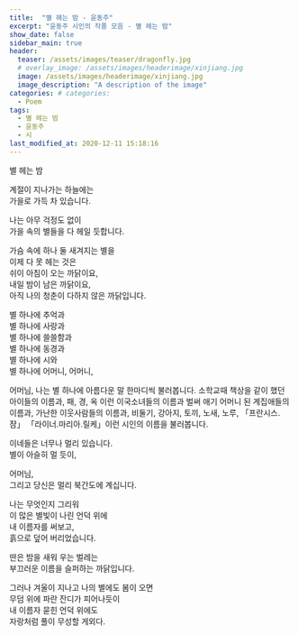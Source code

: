```yaml
---  
title:  "별 헤는 밤 - 윤동주"  
excerpt: "윤동주 시인의 작품 모음 - 별 헤는 밤"  
show_date: false
sidebar_main: true
header:  
  teaser: /assets/images/teaser/dragonfly.jpg  
  # overlay_image: /assets/images/headerimage/xinjiang.jpg
  image: /assets/images/headerimage/xinjiang.jpg  
  image_description: "A description of the image"  
categories: # categories:  
  - Poem  
tags:  
  - 별 헤는 밤  
  - 윤동주  
  - 시  
last_modified_at: 2020-12-11 15:18:16  
---  
```



별 헤는 밤

계절이 지나가는 하늘에는  
가을로 가득 차 있습니다.

나는 아무 걱정도 없이  
가을 속의 별들을 다 헤일 듯합니다.

가슴 속에 하나 둘 새겨지는 별을  
이제 다 못 헤는 것은  
쉬이 아침이 오는 까닭이요,  
내일 밤이 남은 까닭이요,  
아직 나의 청춘이 다하지 않은 까닭입니다.

별 하나에 추억과  
별 하나에 사랑과  
별 하나에 쓸쓸함과  
별 하나에 동경과  
별 하나에 시와  
별 하나에 어머니, 어머니,

어머님, 나는 별 하나에 아름다운 말 한마디씩 불러봅니다. 소학교때 책상을  같이 했던 아이들의 이름과, 패, 경, 옥 이런 이국소녀들의 이름과 벌써 애기  어머니 된 계집애들의 이름과, 가난한 이웃사람들의 이름과, 비둘기, 강아지,  토끼, 노새, 노루, 「프란시스.쟘」 「라이너.마리아.릴케」이런 시인의 이름을 불러봅니다.

이네들은 너무나 멀리 있습니다.  
별이 아슬히 멀 듯이,

어머님,  
그리고 당신은 멀리 북간도에 계십니다.

나는 무엇인지 그리워  
이 많은 별빛이 나린 언덕 위에  
내 이름자를 써보고,  
흙으로 덮어 버리었습니다.  

딴은 밤을 새워 우는 벌레는  
부끄러운 이름을 슬퍼하는 까닭입니다.

그러나 겨울이 지나고 나의 별에도 봄이 오면  
무덤 위에 파란 잔디가 피어나듯이  
내 이름자 묻힌 언덕 위에도  
자랑처럼 풀이 무성할 게외다.
